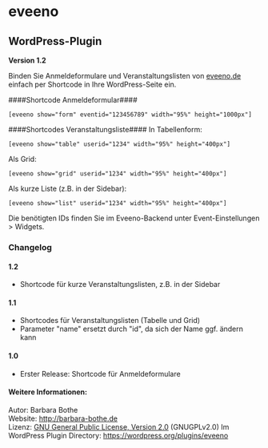eveeno
=========

WordPress-Plugin
----------------

<b>Version 1.2</b>

Binden Sie Anmeldeformulare und Veranstaltungslisten von <a href="https://eveeno.com">eveeno.de</a> einfach per Shortcode in Ihre WordPress-Seite ein.

####Shortcode Anmeldeformular####
```
[eveeno show="form" eventid="123456789" width="95%" height="1000px"]
```
####Shortcodes Veranstaltungsliste####
In Tabellenform:
```
[eveeno show="table" userid="1234" width="95%" height="400px"]
```
Als Grid:
```
[eveeno show="grid" userid="1234" width="95%" height="400px"]
```
Als kurze Liste (z.B. in der Sidebar):
```
[eveeno show="list" userid="1234" width="95%" height="400px"]
```

Die benötigten IDs finden Sie im Eveeno-Backend unter Event-Einstellungen > Widgets.

### Changelog ###

#### 1.2 ####
* Shortcode für kurze Veranstaltungslisten, z.B. in der Sidebar

#### 1.1 ####
* Shortcodes für Veranstaltungslisten (Tabelle und Grid)
* Parameter "name" ersetzt durch "id", da sich der Name ggf. ändern kann

#### 1.0 ####
* Erster Release: Shortcode für Anmeldeformulare

#### Weitere Informationen: ####
Autor: Barbara Bothe<br>
Website: <a href="http://barbara-bothe.de">http://barbara-bothe.de</a><br>
Lizenz: <a href="http://www.gnu.org/licenses/gpl">GNU General Public License, Version 2.0</a> (GNUGPLv2.0)
Im WordPress Plugin Directory: <a href="https://wordpress.org/plugins/eveeno">https://wordpress.org/plugins/eveeno</a>